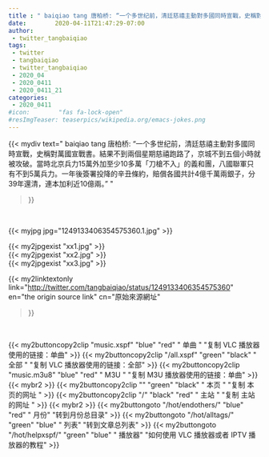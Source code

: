```yaml
---
title : " baiqiao tang 唐柏桥: “一个多世纪前，清廷慈禧主動對多國同時宣戰，史稱對萬國宣戰書。結果不到兩個星期慈禧跑路了，京城不到五個小時就被攻破。當時北京兵力15萬外加至少10多萬「刀槍不入」的義和團，八國聯軍只有不到5萬兵力。一年後簽署投降的辛丑條約，賠償各國共計4億千萬兩銀子，分39年還清，連本加利近10億兩。”  "
date:        2020-04-11T21:47:29-07:00
author:
 - twitter_tangbaiqiao
tags:
 - twitter
 - tangbaiqiao
 - twitter_tangbaiqiao
 - 2020_04
 - 2020_0411
 - 2020_0411_21
categories:
 - 2020_0411
#icon:        "fas fa-lock-open"
#resImgTeaser: teaserpics/wikipedia.org/emacs-jokes.png
---
```


{{< mydiv text=" baiqiao tang 唐柏桥: “一个多世纪前，清廷慈禧主動對多國同時宣戰，史稱對萬國宣戰書。結果不到兩個星期慈禧跑路了，京城不到五個小時就被攻破。當時北京兵力15萬外加至少10多萬「刀槍不入」的義和團，八國聯軍只有不到5萬兵力。一年後簽署投降的辛丑條約，賠償各國共計4億千萬兩銀子，分39年還清，連本加利近10億兩。”  "
>}}
<br>


 {{< myjpg jpg="1249133406354575360.1.jpg" >}}<br> 

{{< my2jpgexist "xx1.jpg" >}}<br>
{{< my2jpgexist "xx2.jpg" >}}<br>
{{< my2jpgexist "xx3.jpg" >}}<br>


{{< my2linktextonly link="http://twitter.com/tangbaiqiao/status/1249133406354575360"
en="the origin source link" cn="原始來源網址"
>}}


<br>

{{< my2buttoncopy2clip "music.xspf"        "blue"   "red"    " 单曲 "  "复制 VLC 播放器使用的链接：单曲" >}} {{< my2buttoncopy2clip "/all.xspf"         "green"  "black"  " 全部 "  "复制 VLC 播放器使用的链接：全部" >}} {{< my2buttoncopy2clip "music.m3u8"        "blue"   "red"    " M3U  "    "复制 M3U 播放器使用的链接：单曲" >}} {{< mybr2 >}} {{< my2buttoncopy2clip ""                  "green"  "black"  " 本页 "    "复制 本页的网址 " >}} {{< my2buttoncopy2clip "/"                 "black"  "red"    " 主站 "    "复制 主站的网址 " >}} {{< mybr2 >}} {{< my2buttongoto      "/hot/endothers/"   "blue"   "red"    " 月份"   "转到月份总目录" >}} {{< my2buttongoto      "/hot/alltags/"     "green"  "blue"   " 列表"   "转到文章总列表" >}} {{< my2buttongoto      "/hot/helpxspf/"    "green"  "blue"   " 播放器" "如何使用 VLC 播放器或者 IPTV 播放器的教程" >}} 
